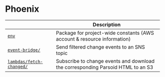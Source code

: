 Phoenix
=======

| | Description |
| ---- | ---- |
| [`env`](env) | Package for project-wide constants (AWS account & resource information) |
| [`event-bridge/`](event-bridge) | Send filtered change events to an SNS topic |
| [`lambdas/fetch-changed/`](lambdas/fetch-changed) | Subscribe to change events and download the corresponding Parsoid HTML to an S3 |

